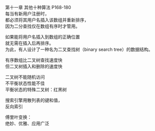 第十一章 其他十种算法
P168-180        
每当有新用户注册时，  
都必须将其用户名插入该数组并重新排序，  
因为二分查找仅在数组有序时才管用。  

如果能将用户名插入到数组的正确位置    
就无需在插入后再排序。   
为此，有人设计了一种名为二叉查找树（binary search tree）的数据结构。

有序数组比二叉树查找速度快      
但二叉树插入和删除的速度快      

二叉树不能随机访问       
不平衡状态性能不佳   
平衡状态的特殊二叉树：红黑树     

搜索引擎用散列表的键和值，     
反向索引   

傅里叶变换：   
绝妙、优雅、应用广泛   



